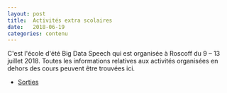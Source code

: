 ```yaml
---
layout: post
title:  Activités extra scolaires
date:   2018-06-19 
categories: contenu
---
```

C'est l'école d'été Big Data Speech qui est organisée à Roscoff du 9 – 13 juillet 2018. 
Toutes les informations relatives aux activités organisées en dehors des cours peuvent être trouvées ici. 

- [Sorties](https://bigdataspeech.github.io/Sing/)
